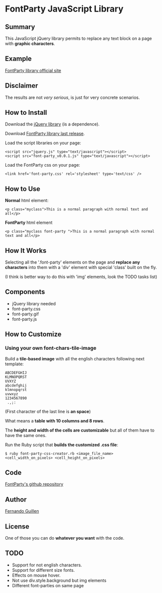 # FontParty JavaScript Library

## Summary
This JavaScript jQuery library permits to replace any text block on a page with **graphic characters**.

## Example
[FontParty library official site](http://fernandoguillen.info/playing/FontParty "FontParty library official site")

## Disclaimer
The results are not *very serious*, is just for very concrete scenarios.

## How to Install
Download the [jQuery library](http://docs.jquery.com/Downloading_jQuery "jQuery library") (is a dependence).

Download [FontParty library last release](http://github.com/fguillen/FontParty/downloads "FontParty library downloads").

Load the script libraries on your page:
  
    <script src="jquery.js" type="text/javascript"></script>
    <script src="font-party_v0.0.1.js" type="text/javascript"></script>
  
Load the FontParty css on your page:

    <link href='font-party.css' rel='stylesheet' type='text/css' />

## How to Use
**Normal** html element:

    <p class="myclass">This is a normal paragraph with normal text and all</p>
  
**FontParty** html element

    <p class="myclass font-party ">This is a normal paragraph with normal text and all</p>
  
## How It Works
Selecting all the '.font-party' elements on the page and **replace any characters** into them with a 'div' element with special 'class' built on the fly.

(I think is better way to do this with 'img' elements, look the TODO tasks list)

## Components
* jQuery library needed
* font-party.css
* font-party.gif
* font-party.js

## How to Customize

### Using your own font-chars-tile-image
Build a **tile-based image** with all the english characters following next template:

    ABCDEFGHIJ
    KLMNOPQRST
    UVXYZ
    abcdefghij
    klmnopqrst
    uvwxyz
    1234567890
     .,;:

(First character of the last line is **an space**)

What means a **table with 10 columns and 8 rows**.

The **height and width of the cells are customizable** but all of them have to have the same ones.

Run the Ruby script that **builds the customized .css file**:

    $ ruby font-party-css-creator.rb <image_file_name> <cell_width_on_pixels> <cell_height_on_pixels>
  
## Code
[FontParty's github repository](http://github.com/fguillen/FontParty "FontParty's github repository")

## Author
[Fernando Guillen](http://fernandoguillen.info "Fernando Guillen official site")

## License
One of those you can do **whatever you want** with the code.

## TODO
* Support for not english characters.
* Support for different size fonts.
* Effects on mouse hover.
* Not use div.style.background but img elements
* Different font-parties on same page